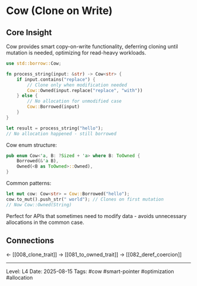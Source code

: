 # Cow (Clone on Write)

## Core Insight
Cow<T> provides smart copy-on-write functionality, deferring cloning until mutation is needed, optimizing for read-heavy workloads.

```rust
use std::borrow::Cow;

fn process_string(input: &str) -> Cow<str> {
    if input.contains("replace") {
        // Clone only when modification needed
        Cow::Owned(input.replace("replace", "with"))
    } else {
        // No allocation for unmodified case
        Cow::Borrowed(input)
    }
}

let result = process_string("hello");
// No allocation happened - still borrowed
```

Cow enum structure:
```rust
pub enum Cow<'a, B: ?Sized + 'a> where B: ToOwned {
    Borrowed(&'a B),
    Owned(<B as ToOwned>::Owned),
}
```

Common patterns:
```rust
let mut cow: Cow<str> = Cow::Borrowed("hello");
cow.to_mut().push_str(" world"); // Clones on first mutation
// Now Cow::Owned(String)
```

Perfect for APIs that sometimes need to modify data - avoids unnecessary allocations in the common case.

## Connections
← [[008_clone_trait]]
→ [[081_to_owned_trait]]
→ [[082_deref_coercion]]

---
Level: L4
Date: 2025-08-15
Tags: #cow #smart-pointer #optimization #allocation